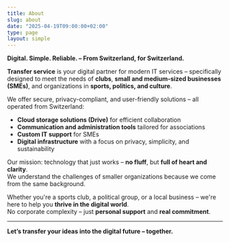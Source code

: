 ```yaml
---
title: About
slug: about
date: "2025-04-19T09:00:00+02:00"
type: page
layout: simple
---
```


**Digital. Simple. Reliable. – From Switzerland, for Switzerland.**

**Transfer service** is your digital partner for modern IT services – specifically designed to meet the needs of **clubs**, **small and medium-sized businesses (SMEs)**, and organizations in **sports, politics, and culture**.

We offer secure, privacy-compliant, and user-friendly solutions – all operated from Switzerland:

- **Cloud storage solutions (Drive)** for efficient collaboration
- **Communication and administration tools** tailored for associations
- **Custom IT support** for SMEs
- **Digital infrastructure** with a focus on privacy, simplicity, and sustainability

Our mission: technology that just works – **no fluff**, but **full of heart and clarity**.  
We understand the challenges of smaller organizations because we come from the same background.

Whether you're a sports club, a political group, or a local business – we're here to help you **thrive in the digital world**.  
No corporate complexity – just **personal support** and **real commitment**.

---

**Let’s transfer your ideas into the digital future – together.**
